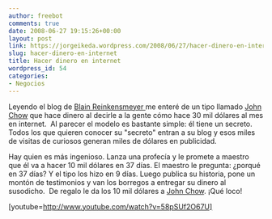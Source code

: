 ```yaml
---
author: freebot
comments: true
date: 2008-06-27 19:15:26+00:00
layout: post
link: https://jorgeikeda.wordpress.com/2008/06/27/hacer-dinero-en-internet/
slug: hacer-dinero-en-internet
title: Hacer dinero en internet
wordpress_id: 54
categories:
- Negocios
---
```


Leyendo el blog de [Blain Reinkensmeyer ](http://www.stocktradingtogo.com/2008/06/02/beating-the-odds-a-full-time-internet-income/)me enteré de un tipo llamado [John Chow](http://www.dealdotcom.com/invite/20370/) que hace dinero al decirle a la gente cómo hace 30 mil dólares al mes en internet.  Al parecer el modelo es bastante simple: él tiene un secreto. Todos los que quieren conocer su "secreto" entran a su blog y esos miles de visitas de curiosos generan miles de dólares en publicidad.

Hay quien es más ingenioso. Lanza una profecía y le promete a maestro que él va a hacer 10 mil dólares en 37 días. El maestro le pregunta: ¿porqué en 37 días? Y el tipo los hizo en 9 días. Luego publica su historia, pone un montón de testimonios y van los borregos a entregar su dinero al susodicho.  De regalo le da los 10 mil dólares a [John Chow](http://www.aboutus.org/JohnChow.com). ¡Qué loco!

[youtube=http://www.youtube.com/watch?v=58pSUf2O67U]
